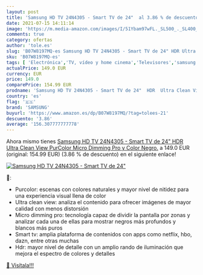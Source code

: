 ```yaml
---
layout: post
title: 'Samsung HD TV 24N4305 - Smart TV de 24"  al 3.86 % de descuento'
date: 2021-07-15 14:11:14
image: 'https://m.media-amazon.com/images/I/51Ybam97wFL._SL500_._SL400_.jpg'
comments: true
category: ofertas
author: 'tole.es'
slug: 'B07W8197MQ-es Samsung HD TV 24N4305 - Smart TV de 24" HDR Ultra Clean...'
sku: 'B07W8197MQ-es'
tags: [ 'Electrónica','TV, vídeo y home cinema','Televisores','samsung','smart','tv', ]
actualPrice: 149.0 EUR
currency: EUR
price: 149.0
comparePrice: 154.99 EUR
prodname: 'Samsung HD TV 24N4305 - Smart TV de 24"  HDR  Ultra Clean View  PurColor  Micro Dimming Pro y Color Negro.'
country: 'es'
flag: '🇪🇸'
brand: 'SAMSUNG'
buyurl: 'https://www.amazon.es/dp/B07W8197MQ/?tag=tolees-21'
descuento: '3.86'
average: '156.307777777778'
---
```


Ahora mismo tienes [Samsung HD TV 24N4305 - Smart TV de 24"  HDR  Ultra Clean View  PurColor  Micro Dimming Pro y Color Negro.](https://www.amazon.es/dp/B07W8197MQ/?tag=tolees-21) a 149.0 EUR (original: 154.99 EUR) (3.86 %  de descuento) en el siguiente enlace!

[![Samsung HD TV 24N4305 - Smart TV de 24" ](https://m.media-amazon.com/images/I/51Ybam97wFL._SL500_._SL400_.jpg)](https://www.amazon.es/dp/B07W8197MQ/?tag=tolees-21)

🔎:

- Purcolor: escenas con colores naturales y mayor nivel de nitidez para una experiencia visual llena de color
- Ultra clean view: analiza el contenido para ofrecer imágenes de mayor calidad con menos distorsión
- Micro dimming pro: tecnología capaz de dividir la pantalla por zonas y analizar cada una de ellas para mostrar negros más profundos y blancos más puros
- Smart tv: amplia plataforma de contenidos con apps como netflix, hbo, dazn, entre otras muchas
- Hdr: mayor nivel de detalle con un amplio rando de iluminación que mejora el espectro de colores y detalles

[🛒 Visítala!!!](https://www.amazon.es/dp/B07W8197MQ/?tag=tolees-21)
